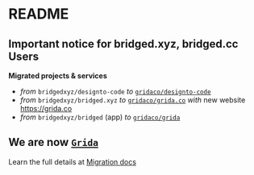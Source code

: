 # README

## Important notice for bridged.xyz, bridged.cc Users

**Migrated projects & services**
- _from_ `bridgedxyz/designto-code` _to_ [`gridaco/designto-code`](https://github.com/gridaco/designto-code)
- _from_ `bridgedxyz/bridged.xyz` _to_ [`gridaco/grida.co`](https://github.com/gridaco/grida.co) _with_ new website https://grida.co
- _from_ `bridgedxyz/bridged` (app) _to_ [`gridaco/grida`](https://github.com/gridaco/grida)

## We are now [`Grida`](https://grida.co)

Learn the full details at [Migration docs](https://www.notion.so/grida/2021-Q3-Grida-initial-71651f97872a411897b9bbb438b4c671)
